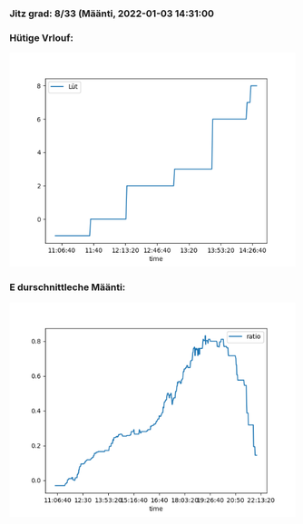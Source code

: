 ### Jitz grad: 8/33 (Määnti, 2022-01-03 14:31:00

### Hütige Vrlouf:
![Graph](Today.png)

### E durschnittleche Määnti:
![Graph](Määnti.png)